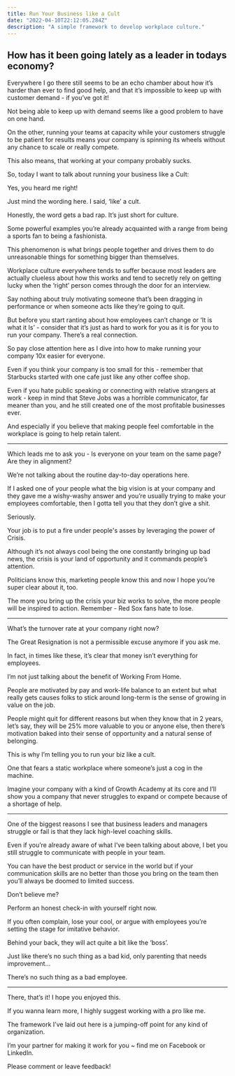 ```yaml
---
title: Run Your Business like a Cult
date: "2022-04-10T22:12:05.284Z"
description: "A simple framework to develop workplace culture."
---
```



## How has it been going lately as a leader in todays economy? 

Everywhere I go there still seems to be an echo chamber about how it’s harder than ever to find good help, and that it’s impossible to keep up with customer demand - if you’ve got it!

Not being able to keep up with demand seems like a good problem to have on one hand.

On the other, running your teams at capacity while your customers struggle to be patient for results means your company is spinning its wheels without any chance to scale or really compete.

This also means, that working at your company probably sucks.

So, today I want to talk about running your business like a Cult:

Yes, you heard me right!

Just mind the wording here. I said, ‘like’ a cult.

Honestly, the word gets a bad rap. It’s just short for culture.

Some powerful examples you’re already acquainted with a range from being a sports fan to being a fashionista.

This phenomenon is what brings people together and drives them to do unreasonable things for something bigger than themselves.

Workplace culture everywhere tends to suffer because most leaders are actually clueless about how this works and tend to secretly rely on getting lucky when the ‘right’ person comes through the door for an interview.

Say nothing about truly motivating someone that’s been dragging in performance or when someone acts like they’re going to quit.

But before you start ranting about how employees can’t change or ‘It is what it Is’ - consider that it’s just as hard to work for you as it is for you to run your company. There’s a real connection.

So pay close attention here as I dive into how to make running your company 10x easier for everyone.

Even if you think your company is too small for this - remember that Starbucks started with one cafe just like any other coffee shop.

Even if you hate public speaking or connecting with relative strangers at work - keep in mind that Steve Jobs was a horrible communicator, far meaner than you, and he still created one of the most profitable businesses ever.

And especially if you believe that making people feel comfortable in the workplace is going to help retain talent.

***

Which leads me to ask you - Is everyone on your team on the same page? Are they in alignment?

We’re not talking about the routine day-to-day operations here.

If I asked one of your people what the big vision is at your company and they gave me a wishy-washy answer and you’re usually trying to make your employees comfortable, then I gotta tell you that they don’t give a shit.

Seriously.

Your job is to put a fire under people's asses by leveraging the power of Crisis.

Although it’s not always cool being the one constantly bringing up bad news, the crisis is your land of opportunity and it commands people’s attention.

Politicians know this, marketing people know this and now I hope you’re super clear about it, too.

The more you bring up the crisis your biz works to solve, the more people will be inspired to action.
Remember - Red Sox fans hate to lose.

***

What’s the turnover rate at your company right now?

The Great Resignation is not a permissible excuse anymore if you ask me.

In fact, in times like these, it’s clear that money isn’t everything for employees.

I’m not just talking about the benefit of Working From Home.

People are motivated by pay and work-life balance to an extent but what really gets causes folks to stick around long-term is the sense of growing in value on the job.

People might quit for different reasons but when they know that in 2 years, let’s say, they will be 25% more valuable to you or anyone else, then there’s motivation baked into their sense of opportunity and a natural sense of belonging.

This is why I’m telling you to run your biz like a cult.

One that fears a static workplace where someone’s just a cog in the machine.

Imagine your company with a kind of Growth Academy at its core and I’ll show you a company that never struggles to expand or compete because of a shortage of help.

***

One of the biggest reasons I see that business leaders and managers struggle or fail is that they lack high-level coaching skills.

Even if you’re already aware of what I’ve been talking about above, I bet you still struggle to communicate with people in your team.

You can have the best product or service in the world but if your communication skills are no better than those you bring on the team then you’ll always be doomed to limited success.

Don’t believe me?

Perform an honest check-in with yourself right now.

If you often complain, lose your cool, or argue with employees you’re setting the stage for imitative behavior.

Behind your back, they will act quite a bit like the ‘boss’.

Just like there’s no such thing as a bad kid, only parenting that needs improvement…

There’s no such thing as a bad employee.

***

There, that’s it! I hope you enjoyed this.

If you wanna learn more, I highly suggest working with a pro like me.

The framework I’ve laid out here is a jumping-off point for any kind of organization.

I’m your partner for making it work for you ~ find me on Facebook or LinkedIn.

Please comment or leave feedback!



